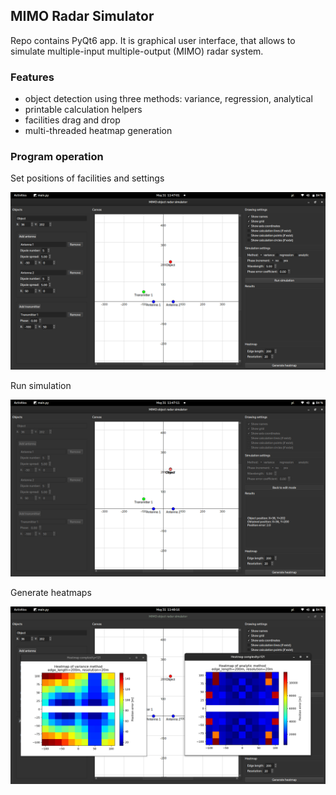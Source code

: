 ## MIMO Radar Simulator
Repo contains PyQt6 app. It is graphical user interface, that allows to simulate multiple-input multiple-output (MIMO) radar system. 


### Features
- object detection using three methods: variance, regression, analytical
- printable calculation helpers
- facilities drag and drop
- multi-threaded heatmap generation


### Program operation
Set positions of facilities and settings
<p align="center">
<img src="https://raw.githubusercontent.com/Flight3R/mimo-radar-system/gui/images/1.png"/>
</p>
Run simulation
<p align="center">
<img src="https://raw.githubusercontent.com/Flight3R/mimo-radar-system/gui/images/2.png"/>
</p>
Generate heatmaps
<p align="center">
<img src="https://raw.githubusercontent.com/Flight3R/mimo-radar-system/gui/images/4.png"/>
</p>
